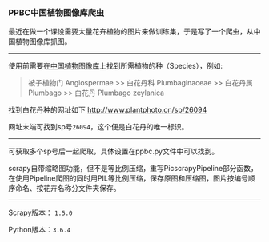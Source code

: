 ### PPBC中国植物图像库爬虫

最近在做一个课设需要大量花卉植物的图片来做训练集，于是写了一个爬虫，从中国植物图像库抓图。

--------

使用前需要在[中国植物图像库](http://www.plantphoto.cn)上找到所需植物的种（Species），例如:

> 被子植物门 Angiospermae >> 白花丹科 Plumbaginaceae >> 白花丹属 Plumbago >> 白花丹 Plumbago zeylanica

找到白花丹种的网址如下 http://www.plantphoto.cn/sp/26094

网址末端可找到sp号`26094`，这个便是白花丹的唯一标识。

-------
可获取多个sp号后一起爬取，具体设置在ppbc.py文件中可以找到。

scrapy自带缩略图功能，但不是等比例压缩，重写PicscrapyPipeline部分函数，在使用Pipeline爬图的同时用PIL等比例压缩，保存原图和压缩图，图片按编号顺序命名、按花卉名称分文件夹保存。

---------
Scrapy版本： `1.5.0`

Python版本：`3.6.4`


